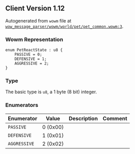## Client Version 1.12

Autogenerated from `wowm` file at [`wow_message_parser/wowm/world/pet/pet_common.wowm:3`](https://github.com/gtker/wow_messages/tree/main/wow_message_parser/wowm/world/pet/pet_common.wowm#L3).

### Wowm Representation
```rust,ignore
enum PetReactState : u8 {
    PASSIVE = 0;
    DEFENSIVE = 1;
    AGGRESSIVE = 2;
}
```
### Type
The basic type is `u8`, a 1 byte (8 bit) integer.
### Enumerators
| Enumerator | Value  | Description | Comment |
| --------- | -------- | ----------- | ------- |
| `PASSIVE` | 0 (0x00) |  |  |
| `DEFENSIVE` | 1 (0x01) |  |  |
| `AGGRESSIVE` | 2 (0x02) |  |  |
